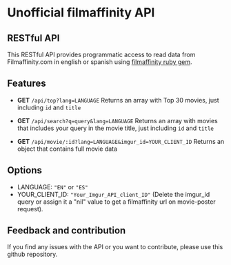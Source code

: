 # Unofficial filmaffinity API

## RESTful API
This RESTful API provides programmatic access to read data from Filmaffinity.com in english or spanish using [filmaffinity ruby gem](https://rubygems.org/gems/filmaffinity).

## Features
 - **GET** ```/api/top?lang=LANGUAGE```
 Returns an array with Top 30 movies, just including ```id``` and ```title```

 - **GET** ```/api/search?q=query&lang=LANGUAGE```
 Returns an array with movies that includes your query in the movie title, just including ```id``` and ```title```

 - **GET** ```/api/movie/:id?lang=LANGUAGE&imgur_id=YOUR_CLIENT_ID```
 Returns an object that contains full movie data

## Options
 - LANGUAGE: ```"EN"``` or ```"ES"```
 - YOUR_CLIENT_ID: ```"Your_Imgur_API_client_ID"``` (Delete the imgur_id query or assign it a "nil" value to get a filmaffinity url on movie-poster request).
 
## Feedback and contribution
If you find any issues with the API or you want to contribute, please use this github repository.
